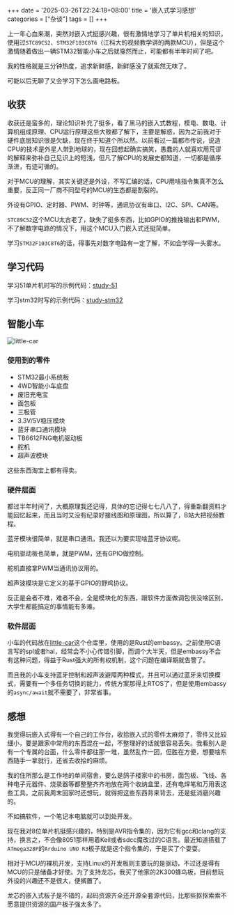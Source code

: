 +++
date = '2025-03-26T22:24:18+08:00'
title = '嵌入式学习感想'
categories = ["杂谈"]
tags = []
+++

上一年心血来潮，突然对嵌入式挺感兴趣，很有激情地学习了单片机相关的知识， 使用过`STC89C52`、`STM32F103C8T6`（江科大的视频教学讲的两款MCU），但是这个激情随着做出一辆STM32智能小车之后就戛然而止，可能都有半年时间了吧。

我的性格就是三分钟热度，追求新鲜感，新鲜感没了就索然无味了。

可能以后无聊了又会学习下怎么画电路板。

## 收获

收获还是蛮多的，理论知识补充了挺多，看了黑马的嵌入式教程，模电、数电、计算机组成原理、CPU运行原理这些大致都了解下，主要是解惑，因为之前我对于硬件底层知识很是欠缺，现在终于知道个所以然。以前看过一篇都市传说，说造CPU的技术是外星人带到地球的，现在回想起确实搞笑，愚蠢的人就喜欢用荒谬的解释来弥补自己见识上的短浅，但凡了解CPU的发展史都知道，一切都是循序渐进，有迹可循的。

对于MCU的理解，其实关键还是外设，不写汇编的话，CPU用啥指令集真不怎么重要，反正同一厂商不同型号的MCU的生态都是割裂的。

外设有GPIO、定时器、PWM、时钟等，通讯协议有串口、I2C、SPI、CAN等。

`STC89C52`这个MCU太古老了，缺失了挺多东西，比如GPIO的推挽输出和PWM，不了解数字电路的情况下，用这个MCU入门嵌入式还挺简单。

学习`STM32F103C8T6`的话，得事先对数字电路有一定了解，不如会学得一头雾水。

## 学习代码

学习51单片机时写的示例代码：[study-51](https://github.com/jmjoy/study-51)

学习stm32时写的示例代码：[study-stm32](https://github.com/jmjoy/study-stm32)

## 智能小车

![little-car](/images/posts/2025/little-car.webp)

### 使用到的零件

- STM32最小系统板
- 4WD智能小车底盘
- 废旧充电宝
- 面包板
- 三极管
- 3.3V/5V稳压模块
- 蓝牙串口通讯模块
- TB6612FNG电机驱动板
- 舵机
- 超声波模块

这些东西淘宝上都有得卖。

### 硬件层面

都过半年时间了，大概原理我还记得，具体的忘记得七七八八了，得重新翻资料才能回忆起来，而且当时又没有纪录好接线图和原理图，所以算了，B站大把视频教程。

蓝牙模块很简单，就是串口通讯，我还以为要实现啥蓝牙协议呢。

电机驱动板也简单，就是PWM，还有GPIO做控制。

舵机直接拿PWM当通讯协议用的。

超声波模块是它定义的基于GPIO的野鸡协议。

反正是会者不难，难者不会，全是模块化的东西，跟软件方面做调包侠没啥区别，大学生都能搞定的事情能有多难。

### 软件层面

小车的代码放在[little-car](https://github.com/jmjoy/little-car)这个仓库里，使用的是Rust的embassy。之前使用C语言写的spl或者hal，经常会不小心传错引脚，而调个大半天，但是embassy不会有这种问题，得益于Rust强大的所有权机制，这个问题在编译期就告警了。

而且我的小车支持蓝牙控制和超声波避障两种模式，并且可以通过蓝牙来切换模式，需要有一个多任务切换的能力，传统方案那得上RTOS了，但是使用embassy的`async/await`就不需要了，非常省事。

## 感想

我觉得玩嵌入式得有一个自己的工作台，收拾嵌入式的零件太麻烦了，零件又比较细小，要是跟家中常用的东西混在一起，不整理好的话就很容易丢失。我看别人是有一个专属的台面，什么零件都往那一堆，虽然乱作一团，但胜在方便，想要啥东西随手一拿就行，还省去收拾的麻烦。

我的住所那么是工作地的单间宿舍，要么是鸽子楼家中的书房，面包板、飞线、各种电子元器件、烧录器等都整整齐齐地放在两个收纳盒里，还有电焊笔和万用表这些工具。之前我周末回家时还想玩，就得把这些东西背来背去，还是挺消磨兴趣的。

不如搞软件，一个笔记本电脑就可以到处开发。

现在我对8位单片机挺感兴趣的，特别是AVR指令集的，因为它有gcc和clang的支持，换言之，不会像8051那样用着Keil或者sdcc魔改过的C语言。最近知道搭载了`ATmega328P`的`Arduino UNO R3`板子就是这个指令集的，于是买了个耍耍。

相对于MCU的裸机开发，支持Linux的开发板则主要玩的是驱动，不过还是得有MCU的只是储备才好使。为了支持龙芯，我买了他家的2K300蜂鸟板，目前想玩外设的兴趣还不是很大，便搁置了。

龙芯的嵌入式板子是不错的，起码资源齐全还开源全套源代码，比那些抠抠索索不愿意提供资源的国产板子强太多了。
